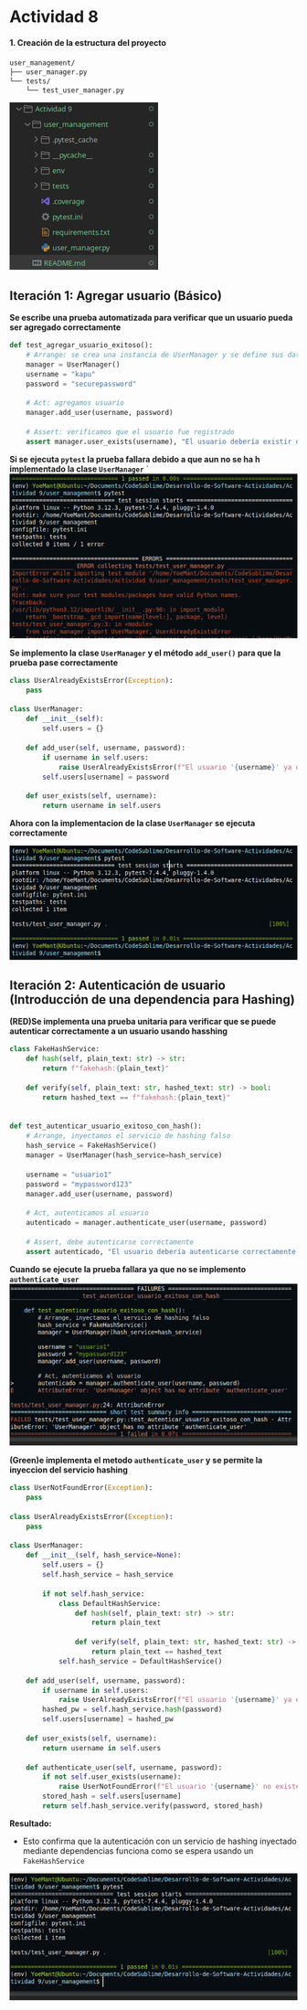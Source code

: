 # Actividad 8


#### 1. Creación de la estructura del proyecto

```text
user_management/
├── user_manager.py
└── tests/
    └── test_user_manager.py
```
![Descripción](Imagenes/Eje.png)

## Iteración 1: Agregar usuario (Básico)

**Se escribe una prueba automatizada para verificar que un usuario pueda ser agregado correctamente**

```python
def test_agregar_usuario_exitoso():
    # Arrange: se crea una instancia de UserManager y se define sus datos
    manager = UserManager()
    username = "kapu"
    password = "securepassword"

    # Act: agregamos usuario
    manager.add_user(username, password)

    # Assert: verificamos que el usuario fue registrado
    assert manager.user_exists(username), "El usuario debería existir después de ser agregado."
```
**Si se ejecuta `pytest` la prueba fallara debido a que aun no se ha h implementado la clase `UserManager`**
`
![Descripción](Imagenes/Eje11.png)


**Se implemento la clase `UserManager` y el método `add_user()` para que la prueba pase correctamente**

```python
class UserAlreadyExistsError(Exception):
    pass

class UserManager:
    def __init__(self):
        self.users = {}

    def add_user(self, username, password):
        if username in self.users:
            raise UserAlreadyExistsError(f"El usuario '{username}' ya existe.")
        self.users[username] = password

    def user_exists(self, username):
        return username in self.users
```

**Ahora con la implementacion de la clase `UserManager` se ejecuta correctamente**

![Descripción](Imagenes/Eje12.png)


## Iteración 2: Autenticación de usuario (Introducción de una dependencia para Hashing)

**(RED)Se implementa una prueba unitaria para verificar que se puede autenticar  correctamente a un usuario usando hasshing** 
```python
class FakeHashService:
    def hash(self, plain_text: str) -> str:
        return f"fakehash:{plain_text}"

    def verify(self, plain_text: str, hashed_text: str) -> bool:
        return hashed_text == f"fakehash:{plain_text}"


def test_autenticar_usuario_exitoso_con_hash():
    # Arrange, inyectamos el servicio de hashing falso
    hash_service = FakeHashService()
    manager = UserManager(hash_service=hash_service)

    username = "usuario1"
    password = "mypassword123"
    manager.add_user(username, password)

    # Act, autenticamos al usuario
    autenticado = manager.authenticate_user(username, password)

    # Assert, debe autenticarse correctamente
    assert autenticado, "El usuario debería autenticarse correctamente con la contraseña correcta."
```
**Cuando se ejecute la prueba fallara ya que no se implemento `authenticate_user`**
![Descripción](Imagenes/Eje21.png)

**(Green)e implementa el metodo `authenticate_user` y se permite la inyeccion del servicio hashing**

```python
class UserNotFoundError(Exception):
    pass

class UserAlreadyExistsError(Exception):
    pass

class UserManager:
    def __init__(self, hash_service=None):
        self.users = {}
        self.hash_service = hash_service

        if not self.hash_service:
            class DefaultHashService:
                def hash(self, plain_text: str) -> str:
                    return plain_text

                def verify(self, plain_text: str, hashed_text: str) -> bool:
                    return plain_text == hashed_text
            self.hash_service = DefaultHashService()

    def add_user(self, username, password):
        if username in self.users:
            raise UserAlreadyExistsError(f"El usuario '{username}' ya existe.")
        hashed_pw = self.hash_service.hash(password)
        self.users[username] = hashed_pw

    def user_exists(self, username):
        return username in self.users

    def authenticate_user(self, username, password):
        if not self.user_exists(username):
            raise UserNotFoundError(f"El usuario '{username}' no existe.")
        stored_hash = self.users[username]
        return self.hash_service.verify(password, stored_hash)
```

**Resultado:**

- Esto confirma que la autenticación con un servicio de hashing inyectado mediante dependencias funciona como se espera usando un `FakeHashService`

![Descripción](Imagenes/Eje22.png)